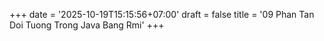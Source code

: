 +++
date = '2025-10-19T15:15:56+07:00'
draft = false
title = '09 Phan Tan Doi Tuong Trong Java Bang Rmi'
+++
